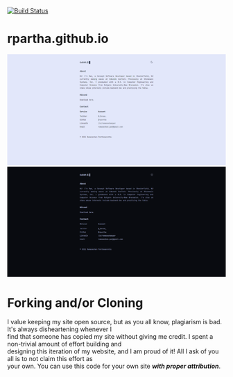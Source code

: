 [![Build Status](https://travis-ci.org/rpartha/rpartha.github.io.svg?branch=dev)](https://travis-ci.org/rpartha/rpartha.github.io)  

# rpartha.github.io
![rpartha.github.io](/_harp/assets/images/site-screenshot-light.png)
![rpartha.github.io](/_harp/assets/images/site-screenshot-dark.png)

# Forking and/or Cloning

I value keeping my site open source, but as you all know, plagiarism is bad. It's always disheartening whenever I   
find that someone has copied my site without giving me credit. I spent a non-trivial amount of effort building and   
designing this iteration of my website, and I am proud of it! All I ask of you all is to not claim this effort as   
your own. You can use this code for your own site _**with proper attribution**_.

